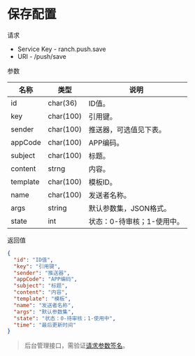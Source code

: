# 保存配置

请求
- Service Key - ranch.push.save
- URI - /push/save

参数

|名称|类型|说明|
|---|---|---|
|id|char(36)|ID值。|
|key|char(100)|引用键。|
|sender|char(100)|推送器，可选值见下表。|
|appCode|char(100)|APP编码。|
|subject|char(100)|标题。|
|content|strng|内容。|
|template|char(100)|模板ID。|
|name|char(100)|发送者名称。|
|args|string|默认参数集，JSON格式。|
|state|int|状态：0-待审核；1-使用中。|

返回值
```json
{
  "id": "ID值",
  "key": "引用键",
  "sender": "推送器",
  "appCode": "APP编码",
  "subject": "标题",
  "content": "内容",
  "template": "模板",
  "name": "发送者名称",
  "args": "默认参数集",
  "state": "状态：0-待审核；1-使用中",
  "time": "最后更新时间"
}
```

> 后台管理接口，需验证[请求参数签名](https://github.com/heisedebaise/tephra/blob/master/tephra-ctrl/doc/sign.md)。
